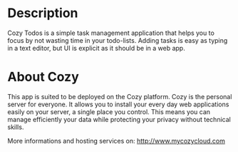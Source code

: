 # Description

Cozy Todos is a simple task management application that helps you to focus by
not wasting time in your todo-lists. Adding tasks is easy as typing in a text
editor, but UI is explicit as it should be in a web app.


# About Cozy

This app is suited to be deployed on the Cozy platform. Cozy is the personal
server for everyone. It allows you to install your every day web applications 
easily on your server, a single place you control. This means you can manage 
efficiently your data while protecting your privacy without technical skills.

More informations and hosting services on:
http://www.mycozycloud.com
